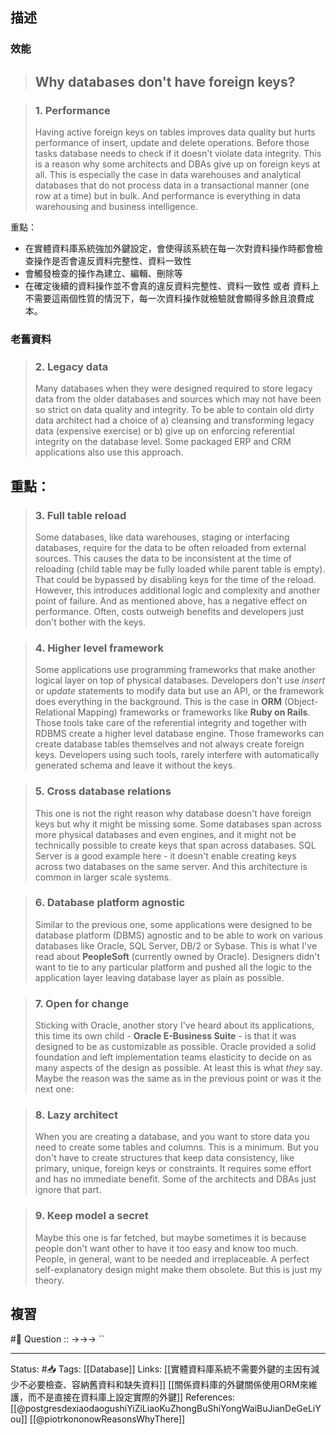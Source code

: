 
## 描述


### 效能
> ## Why databases don't have foreign keys?


> ### 1. Performance
> Having active foreign keys on tables improves data quality but hurts performance of insert, update and delete operations. Before those tasks database needs to check if it doesn't violate data integrity. This is a reason why some architects and DBAs give up on foreign keys at all. This is especially the case in data warehouses and analytical databases that do not process data in a transactional manner (one row at a time) but in bulk. And performance is everything in data warehousing and business intelligence.


重點：
- 在實體資料庫系統強加外鍵設定，會使得該系統在每一次對資料操作時都會檢查操作是否會違反資料完整性、資料一致性
- 會觸發檢查的操作為建立、編輯、刪除等
- 在確定後續的資料操作並不會真的違反資料完整性、資料一致性 或者 資料上不需要這兩個性質的情況下，每一次資料操作就檢驗就會顯得多餘且浪費成本。



### 老舊資料
> ### 2. Legacy data
> Many databases when they were designed required to store legacy data from the older databases and sources which may not have been so strict on data quality and integrity. To be able to contain old dirty data architect had a choice of a) cleansing and transforming legacy data (expensive exercise) or b) give up on enforcing referential integrity on the database level. Some packaged ERP and CRM applications also use this approach.

重點：
- 

> ### 3. Full table reload
> Some databases, like data warehouses, staging or interfacing databases, require for the data to be often reloaded from external sources. This causes the data to be inconsistent at the time of reloading (child table may be fully loaded while parent table is empty). That could be bypassed by disabling keys for the time of the reload. However, this introduces additional logic and complexity and another point of failure. And as mentioned above, has a negative effect on performance. Often, costs outweigh benefits and developers just don't bother with the keys.



> ### 4. Higher level framework
> Some applications use programming frameworks that make another logical layer on top of physical databases. Developers don't use _insert_ or _update_ statements to modify data but use an API, or the framework does everything in the background. This is the case in **ORM** (Object-Relational Mapping) frameworks or frameworks like **Ruby on Rails**. Those tools take care of the referential integrity and together with RDBMS create a higher level database engine. Those frameworks can create database tables themselves and not always create foreign keys. Developers using such tools, rarely interfere with automatically generated schema and leave it without the keys.


> ### 5. Cross database relations
> This one is not the right reason why database doesn't have foreign keys but why it might be missing some. Some databases span across more physical databases and even engines, and it might not be technically possible to create keys that span across databases. SQL Server is a good example here - it doesn't enable creating keys across two databases on the same server. And this architecture is common in larger scale systems.


> ### 6. Database platform agnostic
> Similar to the previous one, some applications were designed to be database platform (DBMS) agnostic and to be able to work on various databases like Oracle, SQL Server, DB/2 or Sybase. This is what I've read about **PeopleSoft** (currently owned by Oracle). Designers didn't want to tie to any particular platform and pushed all the logic to the application layer leaving database layer as plain as possible.


> ### 7. Open for change
> Sticking with Oracle, another story I've heard about its applications, this time its own child - **Oracle E-Business Suite** - is that it was designed to be as customizable as possible. Oracle provided a solid foundation and left implementation teams elasticity to decide on as many aspects of the design as possible. At least this is what _they_ say. Maybe the reason was the same as in the previous point or was it the next one:


> ### 8. Lazy architect
> When you are creating a database, and you want to store data you need to create some tables and columns. This is a minimum. But you don't have to create structures that keep data consistency, like primary, unique, foreign keys or constraints. It requires some effort and has no immediate benefit. Some of the architects and DBAs just ignore that part.


> ### 9. Keep model a secret
> Maybe this one is far fetched, but maybe sometimes it is because people don't want other to have it too easy and know too much. People, in general, want to be needed and irreplaceable. A perfect self-explanatory design might make them obsolete. But this is just my theory.



## 複習
#🧠 Question :: ->->-> ``

---
Status: #📥 
Tags:
[[Database]]
Links:
[[實體資料庫系統不需要外鍵的主因有減少不必要檢查、容納舊資料和缺失資料]]
[[關係資料庫的外鍵關係使用ORM來維護，而不是直接在資料庫上設定實際的外鍵]]
References:
[[@postgresdexiaodaogushiYiZiLiaoKuZhongBuShiYongWaiBuJianDeGeLiYou]]
[[@piotrkononowReasonsWhyThere]]